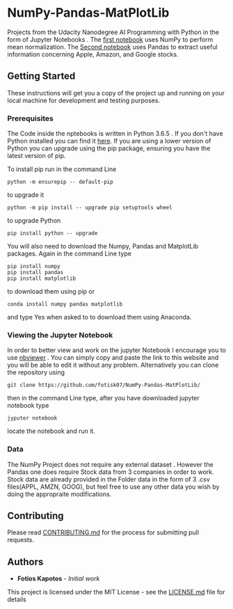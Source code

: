 # NumPy-Pandas-MatPlotLib
Projects from the Udacity Nanodegree AI Programming with Python in the form of Jupyter Notebooks . 
The [first notebook](https://github.com/fotisk07/NumPy-Pandas-MatPlotLib/blob/master/Mean%20Normalization%20and%20Data%20Separation%20.ipynb) uses NumPy to perform mean normalization.
The [Second notebook](https://github.com/fotisk07/NumPy-Pandas-MatPlotLib/blob/master/Statistics%20from%20Stock%20Data.ipynb) uses Pandas to extract useful information concerning Apple, Amazon, and Google stocks.

## Getting Started

These instructions will get you a copy of the project up and running on your local machine for development and testing purposes.

### Prerequisites

The Code inside the nptebooks is written in Python 3.6.5 . If you don't have Python installed you can find it [here](https://www.python.org/downloads/). If you are using a lower version of Python you can upgrade using the pip package, ensuring you have the latest version of pip. 

To install pip run in the command Line
```
python -m ensurepip -- default-pip
``` 
to upgrade it 
```
python -m pip install -- upgrade pip setuptools wheel
```
to upgrade Python
```
pip install python -- upgrade
```

You will also need to download the Numpy, Pandas and MatplotLib packages. Again in the command Line type
```
pip install numpy 
pip install pandas
pip install matplotlib
```
to download them using pip or

```
conda install numpy pandas matplotlib 

```
and type Yes when asked to to download them using Anaconda.


### Viewing the Jupyter Notebook

In order to better view and work on the jupyter Notebook I encourage you to use [nbviewer](https://nbviewer.jupyter.org/) . You can simply copy and paste the link to this website and you will be able to edit it without any problem. Alternatively you can clone the repository using 
```
git clone https://github.com/fotisk07/NumPy-Pandas-MatPlotLib/
```
then in the command Line type, after you have downloaded jupyter notebook type
```
jyputer notebook
```
locate the notebook and run it.

### Data

The NumPy Project does not require any external dataset . However the Pandas one does require  Stock data from 3 companies in order to work. Stock data are already provided in the Folder data in the form of 3 .csv files(APPL, AMZN, GOOG), but feel free to use any other data you wish by doing the appropraite modifications. 


## Contributing

Please read [CONTRIBUTING.md](https://github.com/fotisk07/NumPy-Pandas-MatPlotLib/blob/master/CONTRIBUTING) for the process for submitting pull requests. 

## Authors

* **Fotios Kapotos** - *Initial work* 

This project is licensed under the MIT License - see the [LICENSE.md](https://github.com/fotisk07/NumPy-Pandas-MatPlotLib/blob/master/LICENSE) file for details

